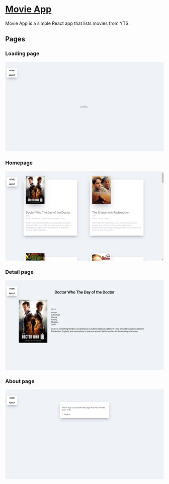 # [Movie App](https://nayeonshin.dev/movie-app/)

Movie App is a simple React app that lists movies from YTS.

## Pages

### Loading page

![Loading Page](/assets/loading-page.png)

### Homepage

![Homepage](/assets/homepage.png)

### Detail page

![Detail Page](/assets/detail-page.png)

### About page

![About Page](/assets/about-page.png)

